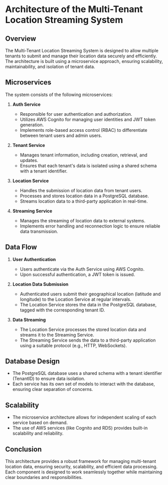 # Architecture of the Multi-Tenant Location Streaming System

## Overview
The Multi-Tenant Location Streaming System is designed to allow multiple tenants to submit and manage their location data securely and efficiently. The architecture is built using a microservice approach, ensuring scalability, maintainability, and isolation of tenant data.

## Microservices
The system consists of the following microservices:

1. **Auth Service**
   - Responsible for user authentication and authorization.
   - Utilizes AWS Cognito for managing user identities and JWT token generation.
   - Implements role-based access control (RBAC) to differentiate between tenant users and admin users.

2. **Tenant Service**
   - Manages tenant information, including creation, retrieval, and updates.
   - Ensures that each tenant's data is isolated using a shared schema with a tenant identifier.

3. **Location Service**
   - Handles the submission of location data from tenant users.
   - Processes and stores location data in a PostgreSQL database.
   - Streams location data to a third-party application in real-time.

4. **Streaming Service**
   - Manages the streaming of location data to external systems.
   - Implements error handling and reconnection logic to ensure reliable data transmission.

## Data Flow
1. **User Authentication**
   - Users authenticate via the Auth Service using AWS Cognito.
   - Upon successful authentication, a JWT token is issued.

2. **Location Data Submission**
   - Authenticated users submit their geographical location (latitude and longitude) to the Location Service at regular intervals.
   - The Location Service stores the data in the PostgreSQL database, tagged with the corresponding tenant ID.

3. **Data Streaming**
   - The Location Service processes the stored location data and streams it to the Streaming Service.
   - The Streaming Service sends the data to a third-party application using a suitable protocol (e.g., HTTP, WebSockets).

## Database Design
- The PostgreSQL database uses a shared schema with a tenant identifier (TenantID) to ensure data isolation.
- Each service has its own set of models to interact with the database, ensuring clear separation of concerns.

## Scalability
- The microservice architecture allows for independent scaling of each service based on demand.
- The use of AWS services (like Cognito and RDS) provides built-in scalability and reliability.

## Conclusion
This architecture provides a robust framework for managing multi-tenant location data, ensuring security, scalability, and efficient data processing. Each component is designed to work seamlessly together while maintaining clear boundaries and responsibilities.